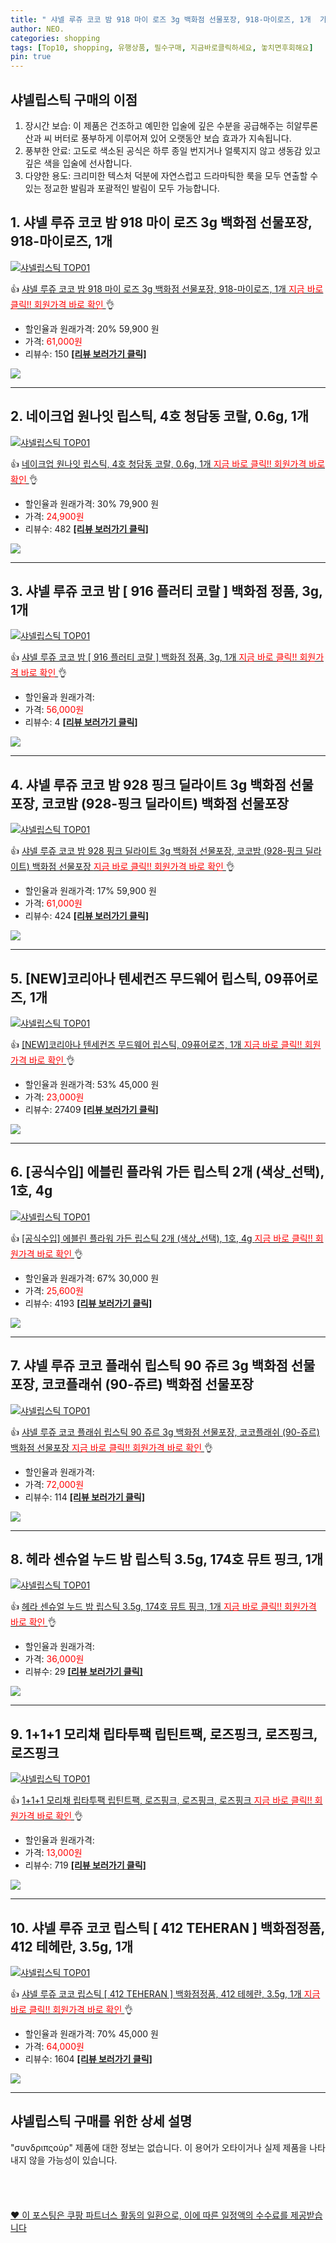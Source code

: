 ```yaml
---
title: " 샤넬 루쥬 코코 밤 918 마이 로즈 3g 백화점 선물포장, 918-마이로즈, 1개  가격 최저가 할인가 샤넬립스틱 최저가 추천 제품 비교"
author: NEO.
categories: shopping
tags: [Top10, shopping, 유행상품, 필수구매, 지금바로클릭하세요, 놓치면후회해요]
pin: true
---
```

## 샤넬립스틱 구매의 이점
1. 장시간 보습: 이 제품은 건조하고 예민한 입술에 깊은 수분을 공급해주는 히알루론산과 씨 버터로 풍부하게 이루어져 있어 오랫동안 보습 효과가 지속됩니다.
2. 풍부한 안료: 고도로 색소된 공식은 하루 종일 번지거나 얼룩지지 않고 생동감 있고 깊은 색을 입술에 선사합니다.
3. 다양한 용도: 크리미한 텍스처 덕분에 자연스럽고 드라마틱한 룩을 모두 연출할 수 있는 정교한 발림과 포괄적인 발림이 모두 가능합니다.

   

## 1.  샤넬 루쥬 코코 밤 918 마이 로즈 3g 백화점 선물포장, 918-마이로즈, 1개 

[![샤넬립스틱 TOP01](https://thumbnail10.coupangcdn.com/thumbnails/remote/490x490ex/image/vendor_inventory/39c5/8b19a6faa63cf4e540d6e54200e544ecdd1cbc3c13a4dd1c7279905195b1.jpg)](https://link.coupang.com/re/AFFSDP?lptag=AF3617701&subid=GithubCoopas&pageKey=7235483778&traceid=V0-153&itemId=18370699522&vendorItemId=85514210344)


👍 [ 샤넬 루쥬 코코 밤 918 마이 로즈 3g 백화점 선물포장, 918-마이로즈, 1개  <font color=red> 지금 바로 클릭!! 회원가격 바로 확인 </font> ](https://link.coupang.com/re/AFFSDP?lptag=AF3617701&subid=GithubCoopas&pageKey=7235483778&traceid=V0-153&itemId=18370699522&vendorItemId=85514210344) 👌 


- 할인율과 원래가격: 20%  59,900   원
- 가격: <span style='color:red'>61,000원</span>
- 리뷰수: 150  [**[리뷰 보러가기 클릭]**](https://link.coupang.com/re/AFFSDP?lptag=AF3617701&subid=GithubCoopas&pageKey=7235483778&traceid=V0-153&itemId=18370699522&vendorItemId=85514210344)

[![](/discount_price.png)](https://link.coupang.com/re/AFFSDP?lptag=AF3617701&subid=GithubCoopas&pageKey=7235483778&traceid=V0-153&itemId=18370699522&vendorItemId=85514210344)

---


   

## 2.  네이크업 원나잇 립스틱, 4호 청담동 코랄, 0.6g, 1개 

[![샤넬립스틱 TOP01](https://thumbnail6.coupangcdn.com/thumbnails/remote/490x490ex/image/vendor_inventory/95f8/5960fe7b6bc31991a0dca2c505f08a87accd307894ecd5550dec216a5dde.jpg)](https://link.coupang.com/re/AFFSDP?lptag=AF3617701&subid=GithubCoopas&pageKey=1747578200&traceid=V0-153&itemId=2976078521&vendorItemId=87769692253)


👍 [ 네이크업 원나잇 립스틱, 4호 청담동 코랄, 0.6g, 1개  <font color=red> 지금 바로 클릭!! 회원가격 바로 확인 </font> ](https://link.coupang.com/re/AFFSDP?lptag=AF3617701&subid=GithubCoopas&pageKey=1747578200&traceid=V0-153&itemId=2976078521&vendorItemId=87769692253) 👌 


- 할인율과 원래가격: 30%  79,900   원
- 가격: <span style='color:red'>24,900원</span>
- 리뷰수: 482  [**[리뷰 보러가기 클릭]**](https://link.coupang.com/re/AFFSDP?lptag=AF3617701&subid=GithubCoopas&pageKey=1747578200&traceid=V0-153&itemId=2976078521&vendorItemId=87769692253)

[![](/discount_price.png)](https://link.coupang.com/re/AFFSDP?lptag=AF3617701&subid=GithubCoopas&pageKey=1747578200&traceid=V0-153&itemId=2976078521&vendorItemId=87769692253)

---


   

## 3.  샤넬 루쥬 코코 밤 [ 916 플러티 코랄 ] 백화점 정품, 3g, 1개 

[![샤넬립스틱 TOP01](https://thumbnail7.coupangcdn.com/thumbnails/remote/490x490ex/image/vendor_inventory/6e56/2d33808931ed536fcb316976540eb49f0245081a19f7c94341f4fd57b39f.jpg)](https://link.coupang.com/re/AFFSDP?lptag=AF3617701&subid=GithubCoopas&pageKey=7121688526&traceid=V0-153&itemId=17833094979&vendorItemId=84996819664)


👍 [ 샤넬 루쥬 코코 밤 [ 916 플러티 코랄 ] 백화점 정품, 3g, 1개  <font color=red> 지금 바로 클릭!! 회원가격 바로 확인 </font> ](https://link.coupang.com/re/AFFSDP?lptag=AF3617701&subid=GithubCoopas&pageKey=7121688526&traceid=V0-153&itemId=17833094979&vendorItemId=84996819664) 👌 


- 할인율과 원래가격: 
- 가격: <span style='color:red'>56,000원</span>
- 리뷰수: 4  [**[리뷰 보러가기 클릭]**](https://link.coupang.com/re/AFFSDP?lptag=AF3617701&subid=GithubCoopas&pageKey=7121688526&traceid=V0-153&itemId=17833094979&vendorItemId=84996819664)

[![](/discount_price.png)](https://link.coupang.com/re/AFFSDP?lptag=AF3617701&subid=GithubCoopas&pageKey=7121688526&traceid=V0-153&itemId=17833094979&vendorItemId=84996819664)

---


   

## 4.  샤넬 루쥬 코코 밤 928 핑크 딜라이트 3g 백화점 선물포장, 코코밤 (928-핑크 딜라이트) 백화점 선물포장 

[![샤넬립스틱 TOP01](https://thumbnail7.coupangcdn.com/thumbnails/remote/490x490ex/image/vendor_inventory/1441/50fa7af2380beb0b66df4bd0260172cc426a046dce159e050a6311658214.jpg)](https://link.coupang.com/re/AFFSDP?lptag=AF3617701&subid=GithubCoopas&pageKey=7342727440&traceid=V0-153&itemId=18876588345&vendorItemId=86005167941)


👍 [ 샤넬 루쥬 코코 밤 928 핑크 딜라이트 3g 백화점 선물포장, 코코밤 (928-핑크 딜라이트) 백화점 선물포장  <font color=red> 지금 바로 클릭!! 회원가격 바로 확인 </font> ](https://link.coupang.com/re/AFFSDP?lptag=AF3617701&subid=GithubCoopas&pageKey=7342727440&traceid=V0-153&itemId=18876588345&vendorItemId=86005167941) 👌 


- 할인율과 원래가격: 17%  59,900   원
- 가격: <span style='color:red'>61,000원</span>
- 리뷰수: 424  [**[리뷰 보러가기 클릭]**](https://link.coupang.com/re/AFFSDP?lptag=AF3617701&subid=GithubCoopas&pageKey=7342727440&traceid=V0-153&itemId=18876588345&vendorItemId=86005167941)

[![](/discount_price.png)](https://link.coupang.com/re/AFFSDP?lptag=AF3617701&subid=GithubCoopas&pageKey=7342727440&traceid=V0-153&itemId=18876588345&vendorItemId=86005167941)

---


   

## 5.  [NEW]코리아나 텐세컨즈 무드웨어 립스틱, 09퓨어로즈, 1개 

[![샤넬립스틱 TOP01](https://thumbnail8.coupangcdn.com/thumbnails/remote/490x490ex/image/vendor_inventory/73e6/a212ffce14b7a9f61f8f2dc40775389f2739d25624fe62b1fc5dd15d37a5.jpg)](https://link.coupang.com/re/AFFSDP?lptag=AF3617701&subid=GithubCoopas&pageKey=7460740606&traceid=V0-153&itemId=19976535337&vendorItemId=87074915816)


👍 [ [NEW]코리아나 텐세컨즈 무드웨어 립스틱, 09퓨어로즈, 1개  <font color=red> 지금 바로 클릭!! 회원가격 바로 확인 </font> ](https://link.coupang.com/re/AFFSDP?lptag=AF3617701&subid=GithubCoopas&pageKey=7460740606&traceid=V0-153&itemId=19976535337&vendorItemId=87074915816) 👌 


- 할인율과 원래가격: 53%  45,000   원
- 가격: <span style='color:red'>23,000원</span>
- 리뷰수: 27409  [**[리뷰 보러가기 클릭]**](https://link.coupang.com/re/AFFSDP?lptag=AF3617701&subid=GithubCoopas&pageKey=7460740606&traceid=V0-153&itemId=19976535337&vendorItemId=87074915816)

[![](/discount_price.png)](https://link.coupang.com/re/AFFSDP?lptag=AF3617701&subid=GithubCoopas&pageKey=7460740606&traceid=V0-153&itemId=19976535337&vendorItemId=87074915816)

---


   

## 6.  [공식수입] 에블린 플라워 가든 립스틱 2개 (색상_선택), 1호, 4g 

[![샤넬립스틱 TOP01](https://thumbnail8.coupangcdn.com/thumbnails/remote/490x490ex/image/vendor_inventory/b91c/55f5b5891410a3893c8c20bb5186eb175121dd2b034ddb7103202ab25340.jpg)](https://link.coupang.com/re/AFFSDP?lptag=AF3617701&subid=GithubCoopas&pageKey=7623067581&traceid=V0-153&itemId=20917218094&vendorItemId=87984105248)


👍 [ [공식수입] 에블린 플라워 가든 립스틱 2개 (색상_선택), 1호, 4g  <font color=red> 지금 바로 클릭!! 회원가격 바로 확인 </font> ](https://link.coupang.com/re/AFFSDP?lptag=AF3617701&subid=GithubCoopas&pageKey=7623067581&traceid=V0-153&itemId=20917218094&vendorItemId=87984105248) 👌 


- 할인율과 원래가격: 67%  30,000   원
- 가격: <span style='color:red'>25,600원</span>
- 리뷰수: 4193  [**[리뷰 보러가기 클릭]**](https://link.coupang.com/re/AFFSDP?lptag=AF3617701&subid=GithubCoopas&pageKey=7623067581&traceid=V0-153&itemId=20917218094&vendorItemId=87984105248)

[![](/discount_price.png)](https://link.coupang.com/re/AFFSDP?lptag=AF3617701&subid=GithubCoopas&pageKey=7623067581&traceid=V0-153&itemId=20917218094&vendorItemId=87984105248)

---


   

## 7.  샤넬 루쥬 코코 플래쉬 립스틱 90 쥬르 3g 백화점 선물포장, 코코플래쉬 (90-쥬르) 백화점 선물포장 

[![샤넬립스틱 TOP01](https://thumbnail10.coupangcdn.com/thumbnails/remote/490x490ex/image/vendor_inventory/b6d0/e42117359fb5daadd4797cca6ae855af33fd40b11282828b0c76993e6cf3.jpg)](https://link.coupang.com/re/AFFSDP?lptag=AF3617701&subid=GithubCoopas&pageKey=7342742612&traceid=V0-153&itemId=18876671955&vendorItemId=86005250946)


👍 [ 샤넬 루쥬 코코 플래쉬 립스틱 90 쥬르 3g 백화점 선물포장, 코코플래쉬 (90-쥬르) 백화점 선물포장  <font color=red> 지금 바로 클릭!! 회원가격 바로 확인 </font> ](https://link.coupang.com/re/AFFSDP?lptag=AF3617701&subid=GithubCoopas&pageKey=7342742612&traceid=V0-153&itemId=18876671955&vendorItemId=86005250946) 👌 


- 할인율과 원래가격: 
- 가격: <span style='color:red'>72,000원</span>
- 리뷰수: 114  [**[리뷰 보러가기 클릭]**](https://link.coupang.com/re/AFFSDP?lptag=AF3617701&subid=GithubCoopas&pageKey=7342742612&traceid=V0-153&itemId=18876671955&vendorItemId=86005250946)

[![](/discount_price.png)](https://link.coupang.com/re/AFFSDP?lptag=AF3617701&subid=GithubCoopas&pageKey=7342742612&traceid=V0-153&itemId=18876671955&vendorItemId=86005250946)

---


   

## 8.  헤라 센슈얼 누드 밤 립스틱 3.5g, 174호 뮤트 핑크, 1개 

[![샤넬립스틱 TOP01](https://thumbnail10.coupangcdn.com/thumbnails/remote/490x490ex/image/retail/images/712899420859381-d67ad780-e7c3-487f-a550-3300cac2922c.jpg)](https://link.coupang.com/re/AFFSDP?lptag=AF3617701&subid=GithubCoopas&pageKey=7263036852&traceid=V0-153&itemId=18504594767&vendorItemId=85643709758)


👍 [ 헤라 센슈얼 누드 밤 립스틱 3.5g, 174호 뮤트 핑크, 1개  <font color=red> 지금 바로 클릭!! 회원가격 바로 확인 </font> ](https://link.coupang.com/re/AFFSDP?lptag=AF3617701&subid=GithubCoopas&pageKey=7263036852&traceid=V0-153&itemId=18504594767&vendorItemId=85643709758) 👌 


- 할인율과 원래가격: 
- 가격: <span style='color:red'>36,000원</span>
- 리뷰수: 29  [**[리뷰 보러가기 클릭]**](https://link.coupang.com/re/AFFSDP?lptag=AF3617701&subid=GithubCoopas&pageKey=7263036852&traceid=V0-153&itemId=18504594767&vendorItemId=85643709758)

[![](/discount_price.png)](https://link.coupang.com/re/AFFSDP?lptag=AF3617701&subid=GithubCoopas&pageKey=7263036852&traceid=V0-153&itemId=18504594767&vendorItemId=85643709758)

---


   

## 9.  1+1+1 모리채 립타투팩 립틴트팩, 로즈핑크, 로즈핑크, 로즈핑크 

[![샤넬립스틱 TOP01](https://thumbnail8.coupangcdn.com/thumbnails/remote/490x490ex/image/vendor_inventory/38ba/ac87dc4eb6543da3e59032490ddebc921e3489a7dc807b04442b30ffa6f3.jpg)](https://link.coupang.com/re/AFFSDP?lptag=AF3617701&subid=GithubCoopas&pageKey=7184524693&traceid=V0-153&itemId=18125986166&vendorItemId=78094199920)


👍 [ 1+1+1 모리채 립타투팩 립틴트팩, 로즈핑크, 로즈핑크, 로즈핑크  <font color=red> 지금 바로 클릭!! 회원가격 바로 확인 </font> ](https://link.coupang.com/re/AFFSDP?lptag=AF3617701&subid=GithubCoopas&pageKey=7184524693&traceid=V0-153&itemId=18125986166&vendorItemId=78094199920) 👌 


- 할인율과 원래가격: 
- 가격: <span style='color:red'>13,000원</span>
- 리뷰수: 719  [**[리뷰 보러가기 클릭]**](https://link.coupang.com/re/AFFSDP?lptag=AF3617701&subid=GithubCoopas&pageKey=7184524693&traceid=V0-153&itemId=18125986166&vendorItemId=78094199920)

[![](/discount_price.png)](https://link.coupang.com/re/AFFSDP?lptag=AF3617701&subid=GithubCoopas&pageKey=7184524693&traceid=V0-153&itemId=18125986166&vendorItemId=78094199920)

---


   

## 10.  샤넬 루쥬 코코 립스틱 [ 412 TEHERAN ] 백화점정품, 412 테헤란, 3.5g, 1개 

[![샤넬립스틱 TOP01](https://thumbnail9.coupangcdn.com/thumbnails/remote/490x490ex/image/vendor_inventory/5e39/3ae8802eea5ec07635bb5626960563bc4ea114bd5c27f984e19a1088019b.jpg)](https://link.coupang.com/re/AFFSDP?lptag=AF3617701&subid=GithubCoopas&pageKey=6714077315&traceid=V0-153&itemId=17516391539&vendorItemId=84683594794)


👍 [ 샤넬 루쥬 코코 립스틱 [ 412 TEHERAN ] 백화점정품, 412 테헤란, 3.5g, 1개  <font color=red> 지금 바로 클릭!! 회원가격 바로 확인 </font> ](https://link.coupang.com/re/AFFSDP?lptag=AF3617701&subid=GithubCoopas&pageKey=6714077315&traceid=V0-153&itemId=17516391539&vendorItemId=84683594794) 👌 


- 할인율과 원래가격: 70%  45,000   원
- 가격: <span style='color:red'>64,000원</span>
- 리뷰수: 1604  [**[리뷰 보러가기 클릭]**](https://link.coupang.com/re/AFFSDP?lptag=AF3617701&subid=GithubCoopas&pageKey=6714077315&traceid=V0-153&itemId=17516391539&vendorItemId=84683594794)

[![](/discount_price.png)](https://link.coupang.com/re/AFFSDP?lptag=AF3617701&subid=GithubCoopas&pageKey=6714077315&traceid=V0-153&itemId=17516391539&vendorItemId=84683594794)

---
## 샤넬립스틱 구매를 위한 상세 설명
"συνδριπςούρ" 제품에 대한 정보는 없습니다. 이 용어가 오타이거나 실제 제품을 나타내지 않을 가능성이 있습니다.<br><br><br><br><br> [ ❤  이 포스팅은 쿠팡 파트너스 활동의 일환으로, 이에 따른 일정액의 수수료를 제공받습니다](https://link.coupang.com/a/bcEFyh)